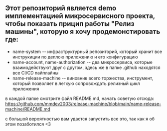 ## Этот репозиторий является demo имплементацией микросервисного проекта, чтобы показать прицип работы "Релиз машины", которую я хочу продемонстировать где:
- name-system -- инфраструктурный репозиторий, который хранит все инструкиции по деплою приложению и его конфигурацию
- name-account, name-authorization -- два микросервиса, которые взаимодействуют друг с другом, здесь же в папке .github находятся все CI/CD пайплайны
- name-release-machine -- виновник всего торжества, инструмент, который позволяет в легкую сопровождать релизный цикл приложения

в каждой папке смотрите файл README.md, начать советую отсюда:
https://github.com/mmdev2003/release-machine/blob/main/name-release-machine/README.md

c большой вероятностью вам удастся запустить все это, так как я об этом позаботился <3
